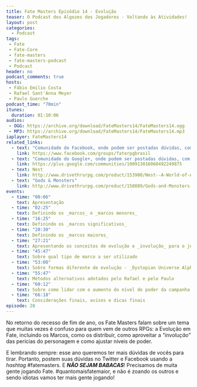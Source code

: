 ```yaml
---
title: Fate Masters Episódio 14 - Evolução
teaser: O Podcast dos Algozes dos Jogadores - Voltando às Atividades!
layout: post
categories:
  - Podcast
tags:
 - Fate
 - Fate-Core
 - fate-masters
 - fate-masters-podcast
 - Podcast
header: no
podcast_comments: true 
hosts:
 - Fábio Emilio Costa
 - Rafael Sant'Anna Meyer
 - Paulo Guerche
podcast_time: "70min"
itunes:
  duration: 01:10:06
audios:
 - OGG: https://archive.org/download/FateMasters14/FateMasters14.ogg
 - MP3: https://archive.org/download/FateMasters14/FateMasters14.mp3
iaplayer: FateMasters14
related_links:
  - text: "Comunidade do Facebook, onde podem ser postadas dúvidas, com a _hashtag_ #fatemasters"
    link: https://www.facebook.com/groups/faterpgbrasil
  - text: "Comunidade do Google+, onde podem ser postadas dúvidas, com a _hashtag_ #fatemasters"
    link: https://plus.google.com/communities/100913016060492249875
  - text: Nest
    link: http://www.drivethrurpg.com/product/153980/Nest--A-World-of-Adventure-for-Fate-Core
  - text: "Gods & Monsters"
    link: http://www.drivethrurpg.com/product/150889/Gods-and-Monsters--A-World-of-Adventure-for-Fate-Core
events:
  - time: "00:06"
    text: Apresentação 
  - time: "02:25"
    text: Definindo os _marcos_ e _marcos menores_
  - time: "16:25"
    text: Definindo os _marcos significativos_
  - time: "20:30"
    text: Definindo os _marcos maiores_
  - time: "27:21"
    text: Apresentando os conceitos de evolução e _involução_ para o jogador veterano
  - time: "45:47"
    text: Sobre qual tipo de marco a ser utilizado
  - time: "53:08"
    text: Sobre formas diferente de evolução - _Dystopian Universe Alpha Playtest_ e _Nest_
  - time: "55:47"
    text: Métodos alternativos adotados pelo Rafael e pelo Paulo
  - time: "60:12"
    text: Sobre como lidar com o aumento do nível de poder da campanha
  - time: "66:18"
    text: Considerações finais, avisos e dicas finais
episode: 28
---
```


No retorno do recesso de fim de ano, os Fate Masters falam sobre um tema que muitas vezes é confuso para quem vem de outros RPGs: a Evolução em Fate, incluindo os Marcos, como os distribuir, como aproveitar a _"involução"_ das perícias do personagem e como ajustar níveis de poder.

E lembrando sempre: esse ano queremos ter mais dúvidas de vocês para tirar. Portanto, postem suas dúvidas no Twitter e Facebook usando a _hashtag_ #fatemasters. E ***NÃO SEJAM BABACAS***! Precisamos de muita gente jogando Fate. #quantomaisfatemaior, e não é zoando os outros e sendo idiotas vamos ter mais gente jogando!
